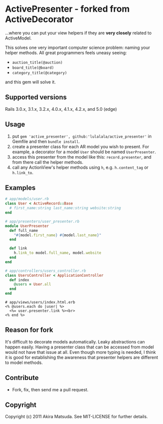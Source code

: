 # ActivePresenter - forked from ActiveDecorator

...where you can put your view helpers if they are **very closely** related to ActiveModel.

This solves one very important computer science problem: naming your helper methods. All great programmers feels uneasy seeing:

* `auction_title(@auction)`
* `board_title(@board)`
* `category_title(@category)`

and this gem will solve it.

## Supported versions ##

Rails 3.0.x, 3.1.x, 3.2.x, 4.0.x, 4.1.x, 4.2.x, and 5.0 (edge)


## Usage ##

1. put `gem 'active_presenter', github:'lulalala/active_presenter'` in Gemfile and then `bundle install`.
2. create a presenter class for each AR model you wish to present. For example, a decorator for a model `User` should be named `UserPresenter`.
3. access this presenter from the model like this: `record.presenter`, and from there call the helper methods.
2. call any ActionView's helper methods using `h`, e.g. `h.content_tag` or `h.link_to`.


## Examples ##

```ruby
# app/models/user.rb
class User < ActiveRecord::Base
  # first_name:string last_name:string website:string
end

# app/presenters/user_presenter.rb
module UserPresenter
  def full_name
    "#{model.first_name} #{model.last_name}"
  end

  def link
    h.link_to model.full_name, model.website
  end
end

# app/controllers/users_controller.rb
class UsersController < ApplicationController
  def index
    @users = User.all
  end
end
```
```erb
# app/views/users/index.html.erb
<% @users.each do |user| %>
  <%= user.presenter.link %><br>
<% end %>
```

## Reason for fork ##

It's difficult to decorate models automatically. Leaky abstractions can happen easily. Having a presenter class that can be accessed from model would not have that issue at all.
Even though more typing is needed, I think it is good for establishing the awareness that presenter helpers are different to model methods.

## Contribute ##

* Fork, fix, then send me a pull request.


## Copyright ##

Copyright (c) 2011 Akira Matsuda. See MIT-LICENSE for further details.

